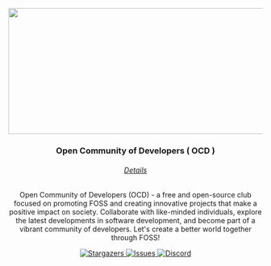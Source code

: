 <p align="center">
  <img align="center" width="585" height="250" src="https://user-images.githubusercontent.com/107239398/236382393-3c160c87-25b2-4aaf-9dd4-34a2a3a1b35d.png">
</p>

<h3 align="center">Open Community of Developers ( OCD )</h3>

<h6 align="center">
  <a href="#">
    Details
  </a>
</h6>

<p align="center"> Open Community of Developers (OCD) - a free and open-source club focused on promoting FOSS and creating innovative projects that make a positive impact on society. Collaborate with like-minded individuals, explore the latest developments in software development, and become part of a vibrant community of developers. Let's create a better world together through FOSS!</p>

<p align="center">
  <a href="https://github.com/decaycs/decaycs/stargazers">
    <img
      alt="Stargazers"
      src="https://img.shields.io/github/stars/decaycs/decaycs?style=for-the-badge&logo=starship&color=78dba9&logoColor=b6beca&labelColor=1a1e24"
    >
  </a>
  <a href="https://github.com/decaycs/decaycs/issues">
    <img
      alt="Issues"
      src="https://img.shields.io/github/issues/decaycs/decaycs?style=for-the-badge&logo=gitbook&color=70a5eb&logoColor=b6beca&labelColor=1a1e24"
    >
  </a>
  <a href="https://discord.gg/HaqkpE7B3B">
    <img
      alt="Discord"
      src="https://img.shields.io/discord/1084115052149362688?color=%2300fff3&style=for-the-badge"
    >
  </a>
</p>
